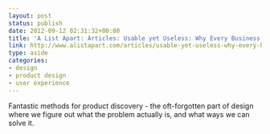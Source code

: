 ```yaml
---
layout: post
status: publish
date: 2012-09-12 02:31:32+00:00
title: 'A List Apart: Articles: Usable yet Useless: Why Every Business Needs Product Discovery'
link: http://www.alistapart.com/articles/usable-yet-useless-why-every-business-needs-product-discovery/
type: aside
categories:
- design
- product design
- user experience
---
```

Fantastic methods for product discovery - the oft-forgotten part of design where we figure out what the problem actually is, and what ways we can solve it.
